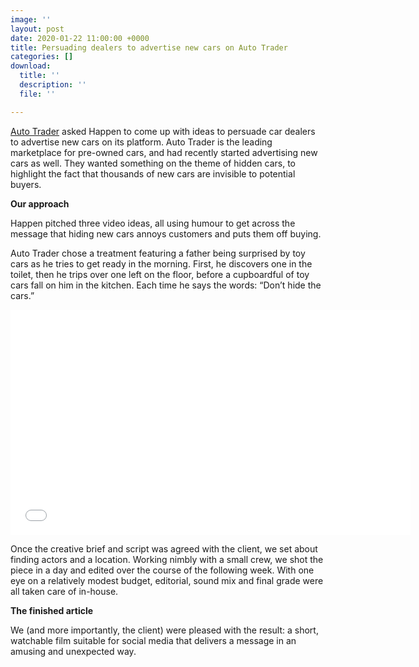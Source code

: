 ```yaml
---
image: ''
layout: post
date: 2020-01-22 11:00:00 +0000
title: Persuading dealers to advertise new cars on Auto Trader
categories: []
download:
  title: ''
  description: ''
  file: ''

---
```


[Auto Trader](https://www.autotrader.co.uk "Auto Trader UK") asked Happen to come up with ideas to persuade car dealers to advertise new cars on its platform. Auto Trader is the leading marketplace for pre-owned cars, and had recently started advertising new cars as well. They wanted something on the theme of hidden cars, to highlight the fact that thousands of new cars are invisible to potential buyers.

**Our approach**

Happen pitched three video ideas, all using humour to get across the message that hiding new cars annoys customers and puts them off buying.

Auto Trader chose a treatment featuring a father being surprised by toy cars as he tries to get ready in the morning. First, he discovers one in the toilet, then he trips over one left on the floor, before a cupboardful of toy cars fall on him in the kitchen. Each time he says the words: “Don’t hide the cars.”

<iframe src="[https://player.vimeo.com/video/333544976](https://player.vimeo.com/video/333544976 "Don't Hide the Cars for Auto Trader")" width="640" height="360" frameborder="0" allow="autoplay; fullscreen" allowfullscreen></iframe>

Once the creative brief and script was agreed with the client, we set about finding actors and a location. Working nimbly with a small crew, we shot the piece in a day and edited over the course of the following week. With one eye on a relatively modest budget, editorial, sound mix and final grade were all taken care of in-house.

**The finished article**

We (and more importantly, the client) were pleased with the result: a short, watchable film suitable for social media that delivers a message in an amusing and unexpected way.